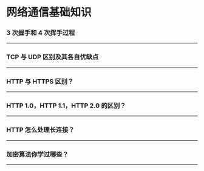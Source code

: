 # 网络通信基础知识

### 3 次握手和 4 次挥手过程

-------


### TCP 与 UDP 区别及其各自优缺点

-------


### HTTP 与 HTTPS 区别？

-------

### HTTP 1.0，HTTP 1.1，HTTP 2.0 的区别？

-------

### HTTP 怎么处理长连接？

-------

### 加密算法你学过哪些？

-------



